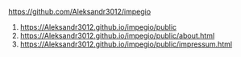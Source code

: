 <https://github.com/Aleksandr3012/impegio>
1. <https://Aleksandr3012.github.io/impegio/public>
1. <https://Aleksandr3012.github.io/impegio/public/about.html>
1. <https://Aleksandr3012.github.io/impegio/public/impressum.html>
